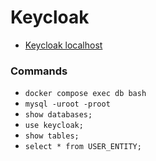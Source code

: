 # Keycloak 


- [Keycloak localhost](http://localhost:8081)

### Commands

- `docker compose exec db bash`
- `mysql -uroot -proot`
- `show databases;`
- `use keycloak;`
- `show tables;`
- `select * from USER_ENTITY;`